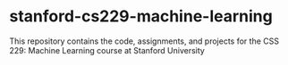 # stanford-cs229-machine-learning
This repository contains the code, assignments, and projects for the CSS 229: Machine Learning course at Stanford University
